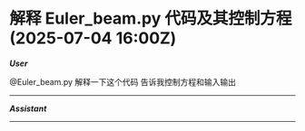 <!-- Generated by SpecStory -->

# 解释 Euler_beam.py 代码及其控制方程 (2025-07-04 16:00Z)

_**User**_

@Euler_beam.py 解释一下这个代码 告诉我控制方程和输入输出

---

_**Assistant**_



---

